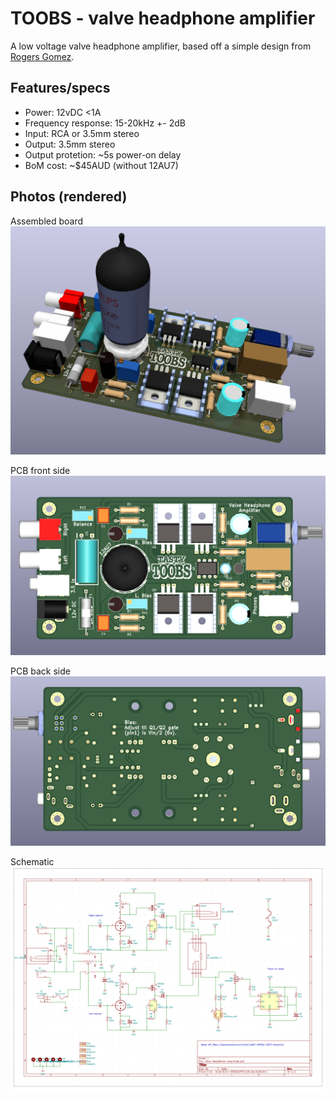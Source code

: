 # TOOBS - valve headphone amplifier

A low voltage valve headphone amplifier, based off a simple design
from [Rogers Gomez](https://diyaudioprojects.com/Solid/12AU7-IRF510-LM317-Headamp/).

## Features/specs

- Power: 12vDC <1A
- Frequency response: 15-20kHz +- 2dB
- Input: RCA or 3.5mm stereo
- Output: 3.5mm stereo
- Output protetion: ~5s power-on delay
- BoM cost: ~$45AUD (without 12AU7)

## Photos (rendered)

Assembled board
![Board rendering](pics/assembly.png)

PCB front side
![PCB Front](pics/board-front.png)

PCB back side
![PCB Back](pics/board-back.png)

Schematic
![Schematic](pics/schematic.png)


